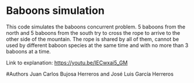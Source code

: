 # Baboons simulation
This code simulates the baboons concurrent problem. 5 baboons from the north and 5 baboons from the south try to cross the rope to arrive to the other side of the mountain. The rope is shared by all of them, cannot be used by different baboon species at the same time and with no more than 3 baboons at a time.

Link to explanation: https://youtu.be/IECwxai5_GM

#Authors 
Juan Carlos Bujosa Herreros and José Luis García Herreros
